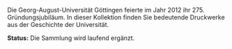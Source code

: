 Die Georg-August-Universität Göttingen feierte im Jahr 2012 ihr 275. Gründungsjubiläum. In dieser Kollektion finden Sie bedeutende Druckwerke aus der Geschichte der Universität.

**Status:** Die Sammlung wird laufend ergänzt.
